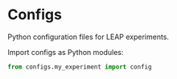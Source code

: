 # Configs

Python configuration files for LEAP experiments.

Import configs as Python modules:
```python
from configs.my_experiment import config
```
